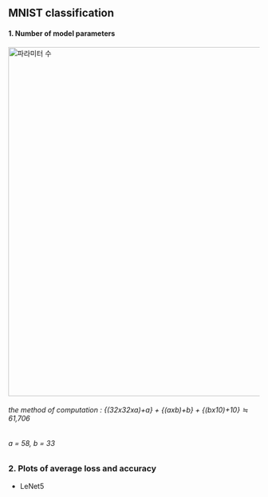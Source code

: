 ## MNIST classification
#### 1. Number of model parameters 
<img width="700" alt="파라미터 수" src="https://github.com/jiwwnn/mnist_classification/assets/134251617/6a06f596-8040-470d-b0ed-5dd2d07d974b">

###### the method of computation : {(32x32xa)+a} + {(axb)+b} + {(bx10)+10} ≒ 61,706
###### a = 58, b = 33

### 2. Plots of average loss and accuracy
- LeNet5
  
